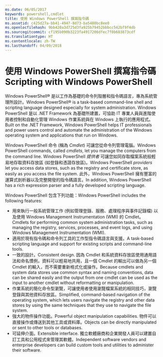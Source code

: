```yaml
---
ms.date: 06/05/2017
keywords: powershell,cmdlet
title: 使用 Windows PowerShell 撰寫指令碼
ms.assetid: c425d27a-bb41-4947-8d73-ba5480bc8ee0
ms.openlocfilehash: 9bb420a3d725d3fa925b79452bbbcc542bf9f4db
ms.sourcegitcommit: cf195b090b3223fa4917206dfec7f0b603873cdf
ms.translationtype: HT
ms.contentlocale: zh-TW
ms.lasthandoff: 04/09/2018
---
```

# <a name="scripting-with-windows-powershell"></a><span data-ttu-id="542dd-103">使用 Windows PowerShell 撰寫指令碼</span><span class="sxs-lookup"><span data-stu-id="542dd-103">Scripting with Windows PowerShell</span></span>

<span data-ttu-id="542dd-104">Windows PowerShell® 是以工作為基礎的命令列殼層和指令碼語言，專為系統管理所設計。</span><span class="sxs-lookup"><span data-stu-id="542dd-104">Windows PowerShell® is a task-based command-line shell and scripting language designed especially for system administration.</span></span> <span data-ttu-id="542dd-105">Windows PowerShell 是以 .NET Framework 為基礎所建置，可協助 IT 專業人員與進階使用者控制和自動化管理 Windows 作業系統與在 Windows 上執行的應用程式。</span><span class="sxs-lookup"><span data-stu-id="542dd-105">Built on the .NET Framework, Windows PowerShell helps IT professionals and power users control and automate the administration of the Windows operating system and applications that run on Windows.</span></span>

<span data-ttu-id="542dd-106">Windows PowerShell 命令 (稱為 *Cmdlet*) 可讓您從命令列管理電腦。</span><span class="sxs-lookup"><span data-stu-id="542dd-106">Windows PowerShell commands, called *cmdlets*, let you manage the computers from the command line.</span></span> <span data-ttu-id="542dd-107">Windows PowerShell *提供者* 可讓您如同存取檔案系統般輕易地存取資料存放區 (如登錄和憑證存放區)。</span><span class="sxs-lookup"><span data-stu-id="542dd-107">Windows PowerShell *providers* let you access data stores, such as the registry and certificate store, as easily as you access the file system.</span></span> <span data-ttu-id="542dd-108">此外，Windows PowerShell 擁有豐富的運算式剖析器以及完整開發的指令碼語言。</span><span class="sxs-lookup"><span data-stu-id="542dd-108">In addition, Windows PowerShell has a rich expression parser and a fully developed scripting language.</span></span>

<span data-ttu-id="542dd-109">Windows PowerShell 包含下列功能：</span><span class="sxs-lookup"><span data-stu-id="542dd-109">Windows PowerShell includes the following features:</span></span>

- <span data-ttu-id="542dd-110">用來執行一般系統管理工作 (例如管理登錄、服務、處理程序與事件記錄檔) 以及使用 Windows Management Instrumentation (WMI) 的 Cmdlet。</span><span class="sxs-lookup"><span data-stu-id="542dd-110">Cmdlets for performing common system administration tasks, such as managing the registry, services, processes, and event logs, and using Windows Management Instrumentation (WMI).</span></span>
- <span data-ttu-id="542dd-111">適用於現有指令碼和命令列工具的工作型指令碼語言與支援。</span><span class="sxs-lookup"><span data-stu-id="542dd-111">A task-based scripting language and support for existing scripts and command-line tools.</span></span>
- <span data-ttu-id="542dd-112">一致的設計。</span><span class="sxs-lookup"><span data-stu-id="542dd-112">Consistent design.</span></span> <span data-ttu-id="542dd-113">因為 Cmdlet 和系統資料存放區使用通用語法和命名慣例，資料可以輕易地共用，且一個 Cmdlet 的輸出可以做為另一個 Cmdlet 的輸入，而不需要重新格式化或操作。</span><span class="sxs-lookup"><span data-stu-id="542dd-113">Because cmdlets and system data stores use common syntax and naming conventions, data can be shared easily and the output from one cmdlet can be used as the input to another cmdlet without reformatting or manipulation.</span></span>
- <span data-ttu-id="542dd-114">作業系統的簡化命令型瀏覽，可讓使用者使用瀏覽檔案系統的相同技巧，瀏覽登錄與其他資料存放區。</span><span class="sxs-lookup"><span data-stu-id="542dd-114">Simplified, command-based navigation of the operating system, which lets users navigate the registry and other data stores by using the same techniques that they use to navigate the file system.</span></span>
- <span data-ttu-id="542dd-115">強大的物件操作功能。</span><span class="sxs-lookup"><span data-stu-id="542dd-115">Powerful object manipulation capabilities.</span></span> <span data-ttu-id="542dd-116">物件可以直接操作或傳送到其他工具或資料庫。</span><span class="sxs-lookup"><span data-stu-id="542dd-116">Objects can be directly manipulated or sent to other tools or databases.</span></span>
- <span data-ttu-id="542dd-117">可延伸介面。</span><span class="sxs-lookup"><span data-stu-id="542dd-117">Extensible interface.</span></span> <span data-ttu-id="542dd-118">獨立軟體廠商和企業開發人員可以建置自訂工具和公用程式來管理其軟體。</span><span class="sxs-lookup"><span data-stu-id="542dd-118">Independent software vendors and enterprise developers can build custom tools and utilities to administer their software.</span></span>